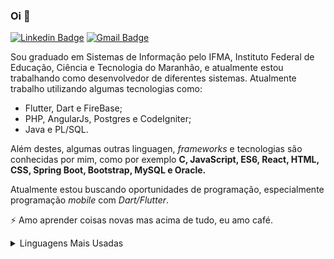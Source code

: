 ### Oi 👋

[![Linkedin Badge](https://img.shields.io/badge/-LinkedIn-blue?style=flat-square&logo=Linkedin&logoColor=white&link=https://www.linkedin.com/in/pedro-dantas-765563169/)](https://www.linkedin.com/in/pedro-dantas-765563169/)
[![Gmail Badge](https://img.shields.io/badge/-Gmail-c14438?style=flat-square&logo=Gmail&logoColor=white&link=mailto:pedro.mattis.df@gmail.com)](mailto:pedro.mattis.df@gmail.com)

<!--
    Tabela unicode usada no java para inserir caracteres especiais: http://evaristoandjava.blogspot.com/2011/10/tabela-unicode.html
-->

<!--
**GanaxXD/GanaxXD** is a ✨ _special_ ✨ repository because its `README.md` (this file) appears on your GitHub profile.
-->
  
Sou graduado em Sistemas de Informação pelo IFMA, Instituto Federal de Educação, Ciência e Tecnologia do Maranhão, e atualmente estou trabalhando como desenvolvedor de diferentes sistemas. Atualmente trabalho utilizando algumas tecnologias como: 
  
* Flutter, Dart e FireBase;
* PHP, AngularJs, Postgres e CodeIgniter;
* Java e PL/SQL.

Além destes, algumas outras linguagen, *frameworks* e tecnologias são conhecidas por mim, como por exemplo **C, JavaScript, ES6, React, HTML, CSS, Spring Boot, Bootstrap, MySQL e Oracle.**  
  
Atualmente estou buscando oportunidades de programação, especialmente programação *mobile* com *Dart/Flutter*.

⚡ Amo aprender coisas novas mas acima de tudo, eu amo café.

<details>
  <br/>
  <summary>Linguagens Mais Usadas</summary>
  <img src="https://github-readme-stats.vercel.app/api/top-langs/?username=GanaxXD&layout=compact&bg_color=444444&text_color=dddddd">
</details>
<br/>

